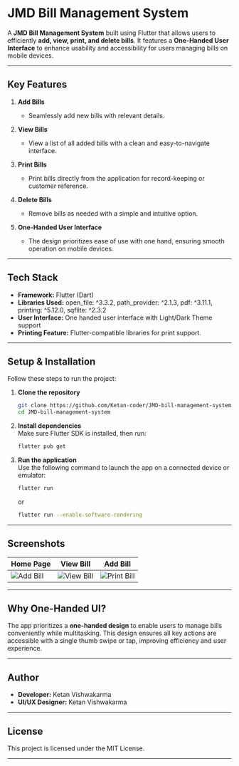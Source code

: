 # **JMD Bill Management System**  

A **JMD Bill Management System** built using Flutter that allows users to efficiently **add, view, print, and delete bills**. It features a **One-Handed User Interface** to enhance usability and accessibility for users managing bills on mobile devices.  

---

## **Key Features**  

1. **Add Bills**  
   - Seamlessly add new bills with relevant details.  

2. **View Bills**  
   - View a list of all added bills with a clean and easy-to-navigate interface.  

3. **Print Bills**  
   - Print bills directly from the application for record-keeping or customer reference.  

4. **Delete Bills**  
   - Remove bills as needed with a simple and intuitive option.  

5. **One-Handed User Interface**  
   - The design prioritizes ease of use with one hand, ensuring smooth operation on mobile devices.  

---

## **Tech Stack**  

- **Framework:** Flutter (Dart)  
- **Libraries Used:** open_file: ^3.3.2, path_provider: ^2.1.3, pdf: ^3.11.1, printing: ^5.12.0, sqflite: ^2.3.2  
- **User Interface:** One handed user interface with Light/Dark Theme support
- **Printing Feature:** Flutter-compatible libraries for print support.  

---

## **Setup & Installation**  

Follow these steps to run the project:  

1. **Clone the repository**  
   ```bash  
   git clone https://github.com/Ketan-coder/JMD-bill-management-system.git  
   cd JMD-bill-management-system  
   ```  

2. **Install dependencies**  
   Make sure Flutter SDK is installed, then run:  
   ```bash  
   flutter pub get  
   ```  

3. **Run the application**  
   Use the following command to launch the app on a connected device or emulator:  
   ```bash  
   flutter run  
   ```  
   or
    ```bash  
   flutter run --enable-software-rendering
   ```
---

## **Screenshots**  

| **Home Page** | **View Bill** | **Add Bill** |  
|--------------|--------------|-----------------------|  
| ![Add Bill](screenshots/HomePage.png) | ![View Bill](screenshots/BillDetail.png) | ![Print Bill](screenshots/AddBill.png) |  

---

## **Why One-Handed UI?**  

The app prioritizes a **one-handed design** to enable users to manage bills conveniently while multitasking. This design ensures all key actions are accessible with a single thumb swipe or tap, improving efficiency and user experience.  

---

## **Author**  

- **Developer:** Ketan Vishwakarma
- **UI/UX Designer:** Ketan Vishwakarma

---

## **License**  

This project is licensed under the MIT License.  

---  
